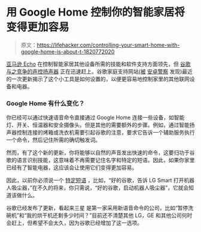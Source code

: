 # 用 Google Home 控制你的智能家居将变得更加容易

> 原文：<https://lifehacker.com/controlling-your-smart-home-with-google-home-is-about-t-1820772020>

[亚马逊 Echo](https://lifehacker.com/the-seven-best-things-you-can-do-with-an-amazon-echo-1766989219) 在控制智能家居其他设备所需的技能和软件支持方面领先，但 [谷歌与之竞争的声控扬声器](https://lifehacker.com/should-you-buy-a-new-google-home-speaker-1819148716) 正在迅速赶上。谷歌家庭支持网站[(被](https://support.google.com/googlehome/answer/7073578) [安卓警察](http://www.androidpolice.com/2017/11/23/google-home-can-now-directly-control-washers-dryers-vacuums-dishwashers-also-adds-scene-support/) 发现)最近的一次更新揭示了这个小工具是如何设置的，以便更容易地控制家里的其他联网设备和电器。



### Google Home 有什么变化？

你已经可以通过快速语音命令直接通过 Google Home 连接一些设备，如智能灯、开关、恒温器和安全摄像头。但是其他的需要额外的步骤。例如，通过智能扬声器控制连接的烤箱或洗衣机需要引起谷歌的注意，要求它告诉一个辅助服务执行一个命令，然后记住所需的确切触发词。

然而，有了这个新的更新，你将能够以自然的声音发出快速的命令，这要归功于谷歌的语言识别技能，这意味着不再需要记住名字和特定的短语。因此，如果你家里已经有了智能电器，这应该会让使用它们变得更加容易。

因此，以前你必须说一个 [特定短语](https://assistant.google.com/services/a/id/079802a610ad11c5/) ，比如，“好的谷歌，告诉 LG Smart 打开机器人吸尘器，”在不久的将来，你只需说，“好的谷歌，启动机器人吸尘器”，它就会知道该做什么。

谷歌已经发布了更新，看起来三星 是第一家采用新语音命令的公司，比如“暂停洗碗机”和“我的烘干机还剩多少时间？”目前还不清楚其他 LG，GE 和其他公司何时会赶上，但希望不会太久，因为谷歌已经增加了这一选项。